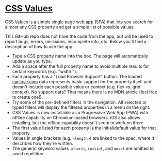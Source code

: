 # [CSS Values](https://cssvalues.com)

CSS Values is a simple single page web app (SPA) that lets you search for almost any CSS property and get a simple list of possible values.

This GitHub repo does not have the code from the app, but will be used to report bugs, errors, omissions, incomplete info, etc. Below you'll find a description of how to use the app:

* Type a CSS property name into the box. The page will automatically update as you type.
* Add a space after the full property name to avoid multiple results for certain keywords (e.g. "width ").
* Each property has a "Load Browser Support" button. The loaded [caniuse.com](https://caniuse.com/) data represents basic support for the property itself and doesn't include each possible value or context (e.g. flex vs. grid context). No support data? That means there is no MDN article (feel free to create one!).
* Try some of the pre-defined filters in the navigation. All selected or typed filters will display the filtered properties in a menu on the right.
* CSS Values is now installable as a Progressive Web App (PWA) with offline capability on Chromium-based browsers. iOS also allows installing, but the offline capability doesn't seem to work on there.
* The first value listed for each property is the initial/default value for that property.
* Values in angle brackets (e.g. `<length>`) are linked to the spec, where it describes how they're written.
* The generic keyword values `inherit`, `initial`, and `unset` are omitted to avoid repetition.
